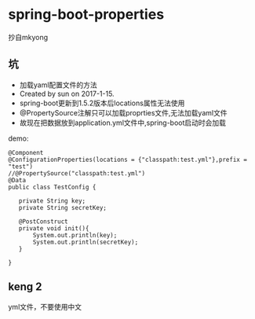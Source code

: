# spring-boot-properties
抄自mkyong

## 坑
 * 加载yaml配置文件的方法
 * Created by sun on 2017-1-15.
 * spring-boot更新到1.5.2版本后locations属性无法使用
 * @PropertySource注解只可以加载proprties文件,无法加载yaml文件
 * 故现在把数据放到application.yml文件中,spring-boot启动时会加载
 
 demo:
 ```
 @Component
@ConfigurationProperties(locations = {"classpath:test.yml"},prefix = "test")
//@PropertySource("classpath:test.yml")
@Data
public class TestConfig {

    private String key;
    private String secretKey;
    
    @PostConstruct
    private void init(){
        System.out.println(key);
        System.out.println(secretKey);
    }

}
 ```

## keng 2
yml文件，不要使用中文
